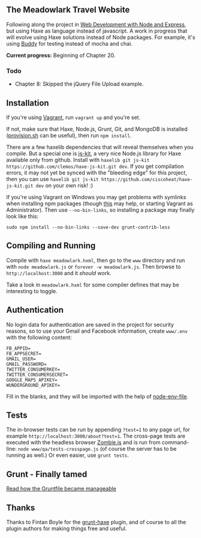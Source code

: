 ## The Meadowlark Travel Website

Following along the project in [Web Development with Node and Express](http://shop.oreilly.com/product/0636920032977.do), but using Haxe as language instead of javascript. A work in progress that will evolve using Haxe solutions instead of Node packages. For example, it's using [Buddy](https://github.com/ciscoheat/buddy) for testing instead of mocha and chai.

**Current progress:** Beginning of Chapter 20.

### Todo 

* Chapter 8: Skipped the jQuery File Upload example.

## Installation

If you're using [Vagrant](http://vagrantup.com), run `vagrant up` and you're set.

If not, make sure that Haxe, Node.js, Grunt, Git, and MongoDB is installed ([provision.sh](https://github.com/ciscoheat/meadowlark/blob/master/provision.sh) can be useful), then run `npm install`.

There are a few haxelib dependencies that will reveal themselves when you compile. But a special one is [js-kit](https://github.com/clemos/haxe-js-kit), a very nice Node.js library for Haxe available only from github. Install with `haxelib git js-kit https://github.com/clemos/haxe-js-kit.git dev`. If you get compilation errors, it may not yet be synced with the "bleeding edge" for this project, then you can use `haxelib git js-kit https://github.com/ciscoheat/haxe-js-kit.git dev` on your own risk! :)

If you're using Vagrant on Windows you may get problems with symlinks when installing npm packages (though [this](http://xiankai.wordpress.com/2013/12/26/symlinks-with-vagrant-virtualbox/) may help, or starting Vagrant as Administrator). Then use `--no-bin-links`, so installing a package may finally look like this:

`sudo npm install --no-bin-links --save-dev grunt-contrib-less`

## Compiling and Running

Compile with `haxe meadowlark.hxml`, then go to the `www` directory and run with `node meadowlark.js` or `forever -w meadowlark.js`. Then browse to `http://localhost:3000` and it *should* work.

Take a look in `meadowlark.hxml` for some compiler defines that may be interesting to toggle.

## Authentication

No login data for authentication are saved in the project for security reasons, so to use your Gmail and Facebook information, create `www/.env` with the following content:

```
FB_APPID=
FB_APPSECRET=
GMAIL_USER=
GMAIL_PASSWORD=
TWITTER_CONSUMERKEY=
TWITTER_CONSUMERSECRET=
GOOGLE_MAPS_APIKEY=
WUNDERGROUND_APIKEY=
```

Fill in the blanks, and they will be imported with the help of [node-env-file](https://www.npmjs.com/package/node-env-file).

## Tests

The in-browser tests can be run by appending `?test=1` to any page url, for example `http://localhost:3000/about?test=1`. The cross-page tests are executed with the headless browser [Zombie.js](http://zombie.labnotes.org/) and is run from command-line: `node www/qa/tests-crosspage.js` (of course the server has to be running as well.) Or even easier, use `grunt tests`.

## Grunt - Finally tamed

[Read how the Gruntfile became manageable](https://github.com/ciscoheat/meadowlark/wiki/A-manageable-Gruntfile)

## Thanks

Thanks to Fintan Boyle for the [grunt-haxe](https://github.com/Fintan/grunt-haxe) plugin, and of course to all the plugin authors for making things free and useful.
